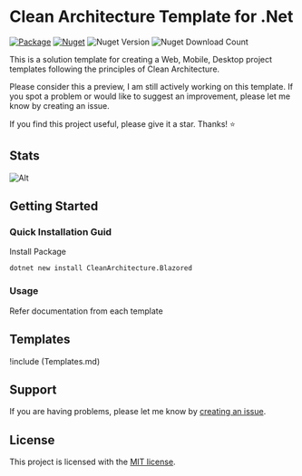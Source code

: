 # Clean Architecture Template for .Net

[![Package](https://github.com/ubhaya/CleanArchitecture.Blazored/actions/workflows/CleanArchitecture.Blazored.Dev.yml/badge.svg)](https://github.com/ubhaya/CleanArchitecture.Blazored/actions/workflows/CleanArchitecture.Blazored.Dev.yml)
[![Nuget](https://github.com/ubhaya/CleanArchitecture.Blazored/actions/workflows/CleanArchitecture.Blazored.Deploy.yml/badge.svg)](https://github.com/ubhaya/CleanArchitecture.Blazored/actions/workflows/CleanArchitecture.Blazored.Deploy.yml)
![Nuget Version](https://img.shields.io/nuget/v/CleanArchitecture.Blazored?style=flat&logo=nuget&label=Nuget%20Version)
![Nuget Download Count](https://img.shields.io/nuget/dt/CleanArchitecture.Blazored?style=flat&logo=nuget&label=Nuget%20Download)

This is a solution template for creating a Web, Mobile, Desktop project templates following the principles of Clean Architecture.

Please consider this a preview, I am still actively working on this template. If you spot a problem or would like to suggest an improvement, please let me know by creating an issue.

If you find this project useful, please give it a star. Thanks! ⭐

## Stats

![Alt](https://repobeats.axiom.co/api/embed/d254c1409571ffbbea64ed9a705d4daf634b03f4.svg "Repobeats analytics image")

## Getting Started

### Quick Installation Guid

Install Package

```powershell, bash
dotnet new install CleanArchitecture.Blazored
```

### Usage

Refer documentation from each template

## Templates
!include (Templates.md)

## Support
If you are having problems, please let me know by [creating an issue].

## License
This project is licensed with the [MIT license].

[Clean Architecture Bootstrap Blazor Web App]: <src/content/CleanArchitecture.Blazored/README.md>
[Clean Architecture MudBlazor Web App]: <src/content/CleanArchitecture.MudBlazored/README.md>
[creating an issue]: <https://github.com/ubhaya/CleanArchitecture.Blazored/issues>
[MIT license]: <https://github.com/ubhaya/CleanArchitecture.Blazored/blob/main/LICENSE>